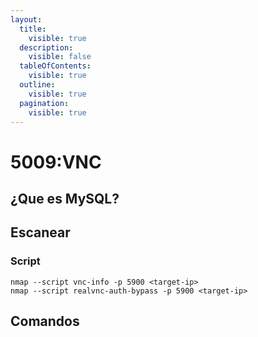 ```yaml
---
layout:
  title:
    visible: true
  description:
    visible: false
  tableOfContents:
    visible: true
  outline:
    visible: true
  pagination:
    visible: true
---
```


# 5009:VNC

## ¿Que es MySQL?

## Escanear

### Script

```
nmap --script vnc-info -p 5900 <target-ip>
nmap --script realvnc-auth-bypass -p 5900 <target-ip>
```

## Comandos
